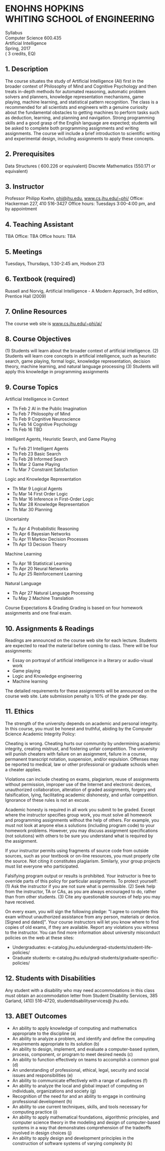 # ENOHNS HOPKINS <br> WHITING SCHOOL of ENGINEERING 

Syllabus<br>Computer Science $600.435$<br>Artificial Intelligence<br>Spring, $2017$<br>( $3$ credits, EQ)

## 1. Description

The course situates the study of Artificial Intelligence (AI) first in the broader context of Philosophy of Mind and Cognitive Psychology and then treats in-depth methods for automated reasoning, automatic problem solvers and planners, knowledge representation mechanisms, game playing, machine learning, and statistical pattern recognition. The class is a recommended for all scientists and engineers with a genuine curiosity about the fundamental obstacles to getting machines to perform tasks such as deduction, learning, and planning and navigation. Strong programming skills and a good grasp of the English language are expected; students will be asked to complete both programming assignments and writing assignments. The course will include a brief introduction to scientific writing and experimental design, including assignments to apply these concepts.

## 2. Prerequisites

Data Structures ( $600.226$ or equivalent)
Discrete Mathematics (550.171 or equivalent)

## 3. Instructor

Professor Philipp Koehn, phi@jhu.edu, www.cs.jhu.edu/~phi/
Office: Hackerman 227, $410$ 516-3427
Office hours: Tuesdays 3:00-4:00 pm, and by appointment

## 4. Teaching Assistant

TBA
Office: TBA
Office hours: TBA

## 5. Meetings

Tuesdays, Thursdays, 1:30-2:45 am, Hodson $213$

## 6. Textbook (required)

Russell and Norvig, Artificial Intelligence - A Modern Approach, 3rd edition, Prentice Hall (2009)

## 7. Online Resources

The course web site is www.cs.jhu.edu/~phi/ai/

## 8. Course Objectives

(1) Students will learn about the broader context of artificial intelligence.
(2) Students will learn core concepts in artificial intelligence, such as heuristic search, game playing, formal logic, knowledge representation, decision theory, machine learning, and natural language processing
(3) Students will apply this knowledge in programming assignments

## 9. Course Topics

Artificial Intelligence in Context

- Th Feb $2$ AI in the Public Imagination
- Tu Feb $7$ Philosophy of Mind
- Th Feb $9$ Cognitive Neuroscience
- Tu Feb $14$ Cognitive Psychology
- Th Feb $16$ TBD

Intelligent Agents, Heuristic Search, and Game Playing

- Tu Feb $21$ Intelligent Agents
- Th Feb $23$ Basic Search
- Tu Feb $28$ Informed Search
- Th Mar $2$ Game Playing
- Tu Mar $7$ Constraint Satisfaction

Logic and Knowledge Representation

- Th Mar $9$ Logical Agents
- Tu Mar $14$ First Order Logic
- Th Mar $16$ Inference in First-Order Logic
- Tu Mar $28$ Knowledge Representation
- Th Mar $30$ Planning

Uncertainty

- Tu Apr $4$ Probabilistic Reasoning
- Th Apr $6$ Bayesian Networks
- Tu Apr $11$ Markov Decision Processes
- Th Apr $13$ Decision Theory

Machine Learning

- Tu Apr $18$ Statistical Learning
- Th Apr $20$ Neural Networks
- Tu Apr $25$ Reinforcement Learning

Natural Language

- Th Apr $27$ Natural Language Processing
- Tu May $2$ Machine Translation

Course Expectations \& Grading
Grading is based on four homework assignments and one final exam.

## 10. Assignments \& Readings

Readings are announced on the course web site for each lecture. Students are expected to read the material before coming to class.
There will be four assignments:

- Essay on portrayal of artificial intelligence in a literary or audio-visual work
- Game playing
- Logic and Knowledge engineering
- Machine learning

The detailed requirements for these assignments will be announced on the course web site. Late submission penalty is $10 \%$ of the grade per day.

## 11. Ethics

The strength of the university depends on academic and personal integrity. In this course, you must be honest and truthful, abiding by the Computer Science Academic Integrity Policy:

Cheating is wrong. Cheating hurts our community by undermining academic integrity, creating mistrust, and fostering unfair competition. The university will punish cheaters with failure on an assignment, failure in a course, permanent transcript notation, suspension, and/or expulsion. Offenses may be reported to medical, law or other professional or graduate schools when a cheater applies.

Violations can include cheating on exams, plagiarism, reuse of assignments without permission, improper use of the Internet and electronic devices, unauthorized collaboration, alteration of graded assignments, forgery and falsification, lying, facilitating academic dishonesty, and unfair competition. Ignorance of these rules is not an excuse.

Academic honesty is required in all work you submit to be graded. Except where the instructor specifies group work, you must solve all homework and programming assignments without the help of others. For example, you must not look at anyone else.s solutions (including program code) to your homework problems. However, you may discuss assignment specifications (not solutions) with others to be sure you understand what is required by the assignment.

If your instructor permits using fragments of source code from outside sources, such as your textbook or on-line resources, you must properly cite the source. Not citing it constitutes plagiarism. Similarly, your group projects must list everyone who participated.

Falsifying program output or results is prohibited.
Your instructor is free to override parts of this policy for particular assignments. To protect yourself: (1) Ask the instructor if you are not sure what is permissible. (2) Seek help from the instructor, TA or CAs, as you are always encouraged to do, rather than from other students. (3) Cite any questionable sources of help you may have received.

On every exam, you will sign the following pledge: "I agree to complete this exam without unauthorized assistance from any person, materials or device. [Signed and dated]". Your course instructors will let you know where to find copies of old exams, if they are available.
Report any violations you witness to the instructor.
You can find more information about university misconduct policies on the web at these sites:

- Undergraduates: e-catalog.jhu.edu/undergrad-students/student-life-policies/
- Graduate students: e-catalog.jhu.edu/grad-students/graduate-specific-policies/


## 12. Students with Disabilities

Any student with a disability who may need accommodations in this class must obtain an accommodation letter from Student Disability Services, $385$ Garland, (410) 516-4720, studentdisabilityservices@ jhu.edu.

## 13. ABET Outcomes

- An ability to apply knowledge of computing and mathematics appropriate to the discipline (a)
- An ability to analyze a problem, and identify and define the computing requirements appropriate to its solution (b)
- An ability to design, implement, and evaluate a computer-based system, process, component, or program to meet desired needs (c)
- An ability to function effectively on teams to accomplish a common goal (d)
- An understanding of professional, ethical, legal, security and social issues and responsibilities (e)
- An ability to communicate effectively with a range of audiences (f)
- An ability to analyze the local and global impact of computing on individuals, organizations and society (g)
- Recognition of the need for and an ability to engage in continuing professional development (h)
- An ability to use current techniques, skills, and tools necessary for computing practice (i)
- An ability to apply mathematical foundations, algorithmic principles, and computer science theory in the modeling and design of computer-based systems in a way that demonstrates comprehension of the tradeoffs involved in design choices (j)
- An ability to apply design and development principles in the construction of software systems of varying complexity (k)

